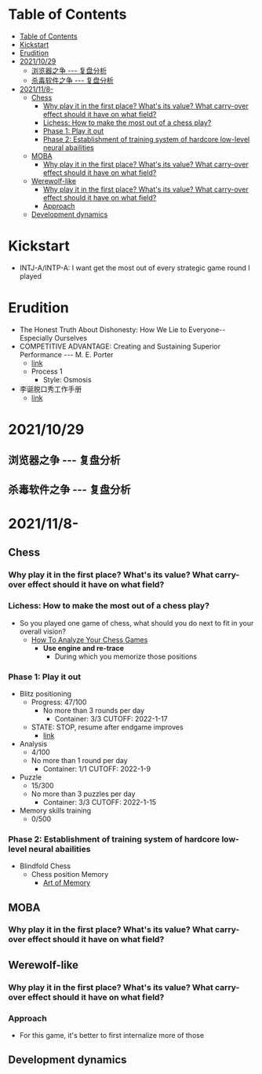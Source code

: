 # Table of Contents
- [Table of Contents](#table-of-contents)
- [Kickstart](#kickstart)
- [Erudition](#erudition)
- [2021/10/29](#20211029)
  - [浏览器之争 --- 复盘分析](#浏览器之争-----复盘分析)
  - [杀毒软件之争 --- 复盘分析](#杀毒软件之争-----复盘分析)
- [2021/11/8-](#2021118-)
  - [Chess](#chess)
    - [Why play it in the first place? What's its value? What carry-over effect should it have on what field?](#why-play-it-in-the-first-place-whats-its-value-what-carry-over-effect-should-it-have-on-what-field)
    - [Lichess: How to make the most out of a chess play?](#lichess-how-to-make-the-most-out-of-a-chess-play)
    - [Phase 1: Play it out](#phase-1-play-it-out)
    - [Phase 2: Establishment of training system of hardcore low-level neural abailities](#phase-2-establishment-of-training-system-of-hardcore-low-level-neural-abailities)
  - [MOBA](#moba)
    - [Why play it in the first place? What's its value? What carry-over effect should it have on what field?](#why-play-it-in-the-first-place-whats-its-value-what-carry-over-effect-should-it-have-on-what-field-1)
  - [Werewolf-like](#werewolf-like)
    - [Why play it in the first place? What's its value? What carry-over effect should it have on what field?](#why-play-it-in-the-first-place-whats-its-value-what-carry-over-effect-should-it-have-on-what-field-2)
    - [Approach](#approach)
  - [Development dynamics](#development-dynamics)

# Kickstart
- INTJ-A/INTP-A: I want get the most out of every strategic game round I played

# Erudition
- The Honest Truth About Dishonesty: How We Lie to Everyone--Especially Ourselves
- COMPETITIVE ADVANTAGE: Creating and Sustaining Superior Performance --- M. E. Porter
  - [link](http://eprints.stiperdharmawacana.ac.id/56/1/%5BMichael_E._Porter%5D_Competitive_advantage_creatin%28BookFi%29.pdf)
  - Process 1
    - Style: Osmosis
- 李诞脱口秀工作手册
  - [link](https://drive.google.com/file/d/1uxmJyjDEmSEg_s3Iu3l3sA9Hbh_0mWF8/view?usp=sharing)
# 2021/10/29
## 浏览器之争 --- 复盘分析
## 杀毒软件之争 --- 复盘分析

# 2021/11/8-
## Chess
### Why play it in the first place? What's its value? What carry-over effect should it have on what field?
### Lichess: How to make the most out of a chess play?
- So you played one game of chess, what should you do next to fit in your overall vision?
  - [How To Analyze Your Chess Games](https://www.youtube.com/watch?v=ylpAHvPlafc&t=678s)
    - **Use engine and re-trace**
      - During which you memorize those positions

### Phase 1: Play it out
- Blitz positioning
  - Progress: 47/100
    - No more than 3 rounds per day
      - Container: 3/3 CUTOFF: 2022-1-17
  - STATE: STOP, resume after endgame improves
    - [link](https://lichess.org/study/hgfvYYmV)
- Analysis
  - 4/100
  - No more than 1 round per day
    - Container: 1/1 CUTOFF: 2022-1-9
- Puzzle
  - 15/300
  - No more than 3 puzzles per day
    - Container: 3/3 CUTOFF: 2022-1-15
- Memory skills training
  - 0/500
### Phase 2: Establishment of training system of hardcore low-level neural abailities
- Blindfold Chess
  - Chess position Memory
    - [Art of Memory](https://forum.artofmemory.com/)
## MOBA
### Why play it in the first place? What's its value? What carry-over effect should it have on what field?
## Werewolf-like
### Why play it in the first place? What's its value? What carry-over effect should it have on what field?
### Approach
- For this game, it's better to first internalize more of those 

## Development dynamics